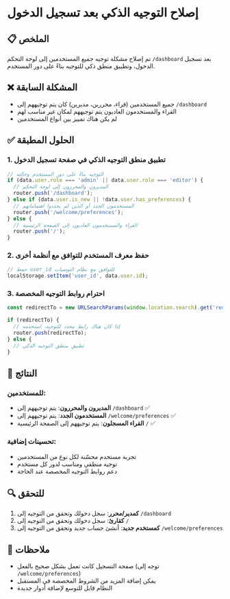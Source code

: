 # إصلاح التوجيه الذكي بعد تسجيل الدخول

## 📋 الملخص

تم إصلاح مشكلة توجيه جميع المستخدمين إلى لوحة التحكم `/dashboard` بعد تسجيل الدخول، وتطبيق منطق ذكي للتوجيه بناءً على دور المستخدم.

## ❌ المشكلة السابقة

- جميع المستخدمين (قراء، محررين، مديرين) كان يتم توجيههم إلى `/dashboard`
- القراء والمستخدمون العاديون يتم توجيههم لمكان غير مناسب لهم
- لم يكن هناك تمييز بين أنواع المستخدمين

## ✅ الحلول المطبقة

### 1. تطبيق منطق التوجيه الذكي في صفحة تسجيل الدخول

```typescript
// التوجيه بناءً على دور المستخدم وحالته
if (data.user.role === 'admin' || data.user.role === 'editor') {
  // المديرون والمحررون إلى لوحة التحكم
  router.push('/dashboard');
} else if (data.user.is_new || !data.user.has_preferences) {
  // المستخدمون الجدد أو الذين لم يحددوا اهتماماتهم
  router.push('/welcome/preferences');
} else {
  // القراء والمستخدمون العاديون إلى الصفحة الرئيسية
  router.push('/');
}
```

### 2. حفظ معرف المستخدم للتوافق مع أنظمة أخرى

```typescript
// حفظ user_id للتوافق مع نظام التوصيات
localStorage.setItem('user_id', data.user.id);
```

### 3. احترام روابط التوجيه المخصصة

```typescript
const redirectTo = new URLSearchParams(window.location.search).get('redirect');

if (redirectTo) {
  // إذا كان هناك رابط محدد للتوجيه، استخدمه
  router.push(redirectTo);
} else {
  // تطبيق منطق التوجيه الذكي
}
```

## 🎯 النتائج

### للمستخدمين:
- **المديرون والمحررون**: يتم توجيههم إلى `/dashboard` ✅
- **المستخدمون الجدد**: يتم توجيههم إلى `/welcome/preferences` ✅  
- **القراء المسجلون**: يتم توجيههم إلى الصفحة الرئيسية `/` ✅

### تحسينات إضافية:
- تجربة مستخدم محسّنة لكل نوع من المستخدمين
- توجيه منطقي ومناسب لدور كل مستخدم
- دعم روابط التوجيه المخصصة عند الحاجة

## 🔍 للتحقق

1. **كمدير/محرر**: سجل دخولك وتحقق من التوجيه إلى `/dashboard`
2. **كقارئ**: سجل دخولك وتحقق من التوجيه إلى `/`
3. **كمستخدم جديد**: أنشئ حساب جديد وتحقق من التوجيه إلى `/welcome/preferences`

## 📝 ملاحظات

- صفحة التسجيل كانت تعمل بشكل صحيح بالفعل (توجه إلى `/welcome/preferences`)
- يمكن إضافة المزيد من الشروط المخصصة في المستقبل
- النظام قابل للتوسع لإضافة أدوار جديدة 